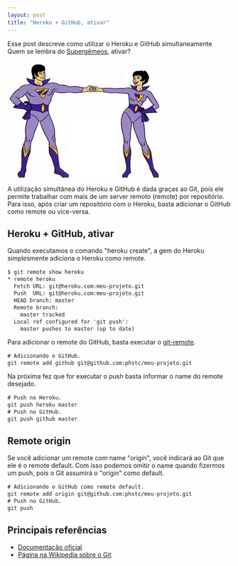 ```yaml
---
layout: post
title: "Heroku + GitHub, ativar"
---
```


Esse post descreve como utilizar o Heroku e GitHub simultaneamente Quem se lembra do [Supergêmeos](http://pt.wikipedia.org/wiki/Superg%C3%AAmeos), ativar?

![Supergêmeos, ativar!](/public/images/posts/supergemeos-ativar.jpg)

A utilização simultânea do Heroku e GitHub é dada graças ao Git, pois ele permite trabalhar com mais de um server remoto (remote) por repositório. Para isso, após criar um repositório com o Heroku, basta adicionar o GitHub como remote ou vice-versa.

## Heroku + GitHub, ativar

Quando executamos o comando "heroku create", a gem do Heroku simplesmente adiciona o Heroku como remote.

    $ git remote show heroku
    * remote heroku
      Fetch URL: git@heroku.com:meu-projeto.git
      Push  URL: git@heroku.com:meu-projeto.git
      HEAD branch: master
      Remote branch:
        master tracked
      Local ref configured for 'git push':
        master pushes to master (up to date)

Para adicionar o remote do GitHub, basta executar o [git-remote](http://www.kernel.org/pub/software/scm/git/docs/git-remote.html).

    # Adicionando o GitHub.
    git remote add github git@github.com:phstc/meu-projeto.git

Na próxima fez que for executar o push basta informar o name do remote desejado.

    # Push no Heroku.
    git push heroku master
    # Push no GitHub.
    git push github master

## Remote origin

Se você adicionar um remote com name "origin", você indicará ao Git que ele é o remote default. Com isso podemos omitir o name quando fizermos um push, pois o Git assumirá o "origin" como default.

    # Adicionando o GitHub como remote default.
    git remote add origin git@github.com:phstc/meu-projeto.git
    # Push no GitHub.
    git push

## Principais referências

* [Documentação oficial](http://www.kernel.org/pub/software/scm/git/docs/)
* [Página na Wikipedia sobre o Git](http://pt.wikipedia.org/wiki/Git)
